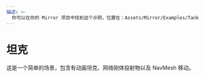 ```yaml
---
描述: >-
  你可以在你的 Mirror 项目中找到这个示例，位置在：Assets/Mirror/Examples/Tank
---
```


# 坦克

这是一个简单的场景，包含有动画坦克、网络刚体投射物以及 NavMesh 移动。

